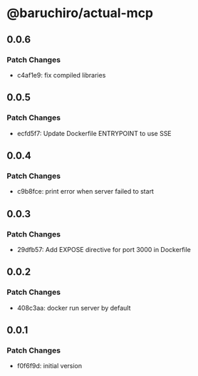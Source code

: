 # @baruchiro/actual-mcp

## 0.0.6

### Patch Changes

- c4af1e9: fix compiled libraries

## 0.0.5

### Patch Changes

- ecfd5f7: Update Dockerfile ENTRYPOINT to use SSE

## 0.0.4

### Patch Changes

- c9b8fce: print error when server failed to start

## 0.0.3

### Patch Changes

- 29dfb57: Add EXPOSE directive for port 3000 in Dockerfile

## 0.0.2

### Patch Changes

- 408c3aa: docker run server by default

## 0.0.1

### Patch Changes

- f0f6f9d: initial version
